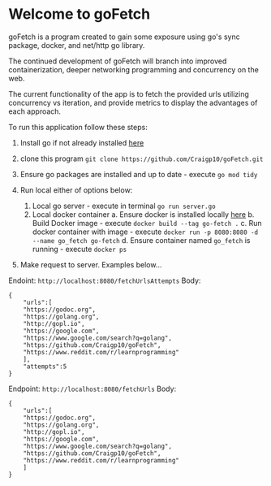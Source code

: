 # Welcome to goFetch

goFetch is a program created to gain some exposure using go's sync package, docker, and net/http go library.

The continued development of goFetch will branch into improved containerization, deeper networking programming and concurrency on the web.

The current functionality of the app is to fetch the provided urls utilizing concurrency vs iteration, and provide metrics to display the advantages of each approach.

To run this application follow these steps:

1. Install go if not already installed [here](https://go.dev/doc/install)

2. clone this program `git clone https://github.com/Craigp10/goFetch.git`

3. Ensure go packages are installed and up to date - execute `go mod tidy`

4. Run local either of options below:
   1. Local go server - execute in terminal `go run server.go`
   2. Local docker container
      a. Ensure docker is installed locally [here]()
      b. Build Docker image - execute `docker build --tag go-fetch .`
      c. Run docker container with image - execute `docker run -p 8080:8080 -d --name go_fetch go-fetch`
      d. Ensure container named `go_fetch` is running - execute `docker ps`
5. Make request to server. Examples below...

Endoint: `http://localhost:8080/fetchUrlsAttempts`
Body:

```
{
	"urls":[
	"https://godoc.org",
	"https://golang.org",
	"http://gopl.io",
	"https://google.com",
	"https://www.google.com/search?q=golang",
	"https://github.com/Craigp10/goFetch",
	"https://www.reddit.com/r/learnprogramming"
	],
	"attempts":5
}
```

Endpoint: `http://localhost:8080/fetchUrls`
Body:

```
{
	"urls":[
	"https://godoc.org",
	"https://golang.org",
	"http://gopl.io",
	"https://google.com",
	"https://www.google.com/search?q=golang",
	"https://github.com/Craigp10/goFetch",
	"https://www.reddit.com/r/learnprogramming"
	]
}
```
